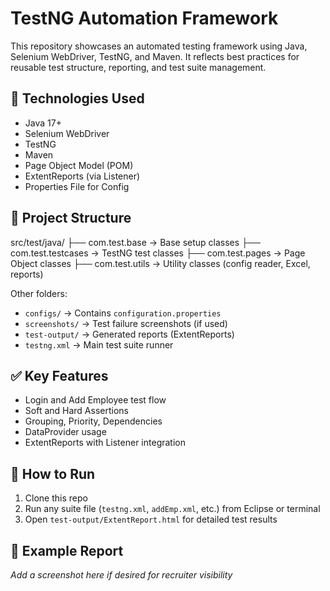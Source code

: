 # TestNG Automation Framework

This repository showcases an automated testing framework using Java, Selenium WebDriver, TestNG, and Maven. It reflects best practices for reusable test structure, reporting, and test suite management.

## 🔧 Technologies Used
- Java 17+
- Selenium WebDriver
- TestNG
- Maven
- Page Object Model (POM)
- ExtentReports (via Listener)
- Properties File for Config

## 📁 Project Structure
src/test/java/
├── com.test.base → Base setup classes
├── com.test.testcases → TestNG test classes
├── com.test.pages → Page Object classes
├── com.test.utils → Utility classes (config reader, Excel, reports)


Other folders:
- `configs/` → Contains `configuration.properties`
- `screenshots/` → Test failure screenshots (if used)
- `test-output/` → Generated reports (ExtentReports)
- `testng.xml` → Main test suite runner

## ✅ Key Features
- Login and Add Employee test flow
- Soft and Hard Assertions
- Grouping, Priority, Dependencies
- DataProvider usage
- ExtentReports with Listener integration

## 🧪 How to Run
1. Clone this repo
2. Run any suite file (`testng.xml`, `addEmp.xml`, etc.) from Eclipse or terminal
3. Open `test-output/ExtentReport.html` for detailed test results

## 📸 Example Report
_Add a screenshot here if desired for recruiter visibility_



